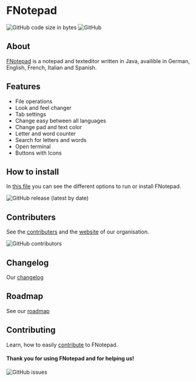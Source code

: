 # FNotepad


![GitHub code size in bytes](https://img.shields.io/github/languages/code-size/fantastic-octo-garbanzo/FNotepad)
![GitHub](https://img.shields.io/github/license/fantastic-octo-garbanzo/FNotepad)

## About
[FNotepad][6] is a notepad and texteditor written in Java, availible in German, English, French, Italian and Spanish.

## Features
- File operations
- Look and feel changer
- Tab settings
- Change easy between all languages
- Change pad and text color
- Letter and word counter
- Search for letters and words
- Open terminal
- Buttons with Icons

## How to install
In [this file][1] you can see the different options to run or install FNotepad.

![GitHub release (latest by date)](https://img.shields.io/github/v/release/fantastic-octo-garbanzo/FNotepad)

## Contributers
See the [contributers][2] and the [website][7] of our organisation.

![GitHub contributors](https://img.shields.io/github/contributors/fantastic-octo-garbanzo/FNotepad)
## Changelog
Our [changelog][3]
## Roadmap
See our [roadmap][4]
## Contributing
Learn, how to easily [contribute][5] to FNotepad.

#### Thank you for using FNotepad and for helping us!

![GitHub issues](https://img.shields.io/github/issues/fantastic-octo-garbanzo/FNotepad)

[1]: https://github.com/fantastic-octo-garbanzo/FNotepad/blob/main/INSTALL.md
[2]: https://github.com/fantastic-octo-garbanzo/FNotepad/blob/main/CONTRIBUTERS.md
[3]: https://github.com/fantastic-octo-garbanzo/FNotepad/blob/main/CHANGELOG.md
[4]: https://github.com/fantastic-octo-garbanzo/FNotepad/blob/main/ROADMAP.md
[5]: https://github.com/fantastic-octo-garbanzo/FNotepad/blob/main/CONTRIBUTING.md
[6]: https://fantastic-octo-garbanzo.github.io/FNotepad
[7]: https://fantastic-octo-garbanzo.github.io